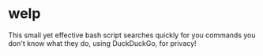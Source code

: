 # welp

This small yet effective bash script searches quickly for you commands you don't know what they do, using DuckDuckGo, for privacy!

